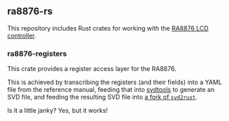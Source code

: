 ra8876-rs
---------

This repository includes Rust crates for working with the [RA8876 LCD controller](https://www.raio.com.tw/en/RA887677.html).

### ra8876-registers

This crate provides a register access layer for the RA8876.

This is achieved by transcribing the registers (and their fields) into a YAML file from the reference manual, feeding that into [svdtools](https://github.com/stm32-rs/svdtools) to generate an SVD file, and feeding the resulting SVD file into [a fork of `svd2rust`](https://github.com/rust-embedded/svd2rust/compare/master...cstrahan:svd2rust:ra8876).

Is it a little janky? Yes, but it works!
